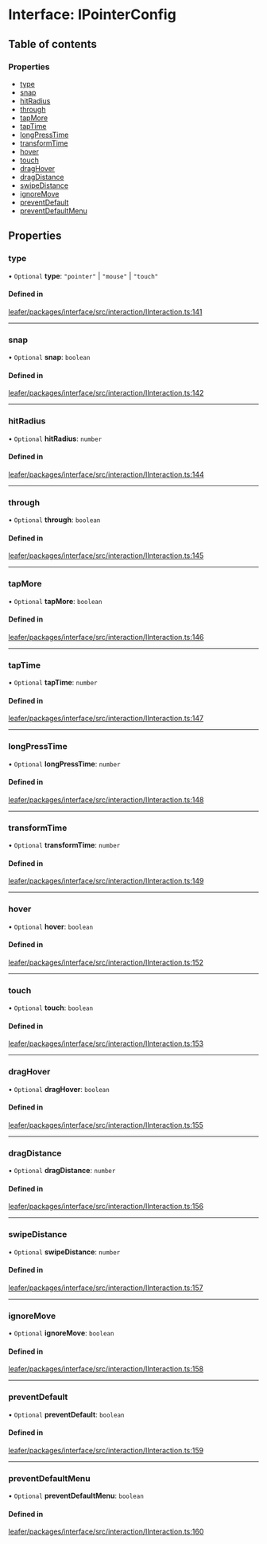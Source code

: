 # Interface: IPointerConfig

## Table of contents

### Properties

- [type](IPointerConfig.md#type)
- [snap](IPointerConfig.md#snap)
- [hitRadius](IPointerConfig.md#hitradius)
- [through](IPointerConfig.md#through)
- [tapMore](IPointerConfig.md#tapmore)
- [tapTime](IPointerConfig.md#taptime)
- [longPressTime](IPointerConfig.md#longpresstime)
- [transformTime](IPointerConfig.md#transformtime)
- [hover](IPointerConfig.md#hover)
- [touch](IPointerConfig.md#touch)
- [dragHover](IPointerConfig.md#draghover)
- [dragDistance](IPointerConfig.md#dragdistance)
- [swipeDistance](IPointerConfig.md#swipedistance)
- [ignoreMove](IPointerConfig.md#ignoremove)
- [preventDefault](IPointerConfig.md#preventdefault)
- [preventDefaultMenu](IPointerConfig.md#preventdefaultmenu)

## Properties

### type

• `Optional` **type**: ``"pointer"`` \| ``"mouse"`` \| ``"touch"``

#### Defined in

[leafer/packages/interface/src/interaction/IInteraction.ts:141](https://github.com/leaferjs/leafer/blob/c7e50b8/packages/interface/src/interaction/IInteraction.ts#L141)

___

### snap

• `Optional` **snap**: `boolean`

#### Defined in

[leafer/packages/interface/src/interaction/IInteraction.ts:142](https://github.com/leaferjs/leafer/blob/c7e50b8/packages/interface/src/interaction/IInteraction.ts#L142)

___

### hitRadius

• `Optional` **hitRadius**: `number`

#### Defined in

[leafer/packages/interface/src/interaction/IInteraction.ts:144](https://github.com/leaferjs/leafer/blob/c7e50b8/packages/interface/src/interaction/IInteraction.ts#L144)

___

### through

• `Optional` **through**: `boolean`

#### Defined in

[leafer/packages/interface/src/interaction/IInteraction.ts:145](https://github.com/leaferjs/leafer/blob/c7e50b8/packages/interface/src/interaction/IInteraction.ts#L145)

___

### tapMore

• `Optional` **tapMore**: `boolean`

#### Defined in

[leafer/packages/interface/src/interaction/IInteraction.ts:146](https://github.com/leaferjs/leafer/blob/c7e50b8/packages/interface/src/interaction/IInteraction.ts#L146)

___

### tapTime

• `Optional` **tapTime**: `number`

#### Defined in

[leafer/packages/interface/src/interaction/IInteraction.ts:147](https://github.com/leaferjs/leafer/blob/c7e50b8/packages/interface/src/interaction/IInteraction.ts#L147)

___

### longPressTime

• `Optional` **longPressTime**: `number`

#### Defined in

[leafer/packages/interface/src/interaction/IInteraction.ts:148](https://github.com/leaferjs/leafer/blob/c7e50b8/packages/interface/src/interaction/IInteraction.ts#L148)

___

### transformTime

• `Optional` **transformTime**: `number`

#### Defined in

[leafer/packages/interface/src/interaction/IInteraction.ts:149](https://github.com/leaferjs/leafer/blob/c7e50b8/packages/interface/src/interaction/IInteraction.ts#L149)

___

### hover

• `Optional` **hover**: `boolean`

#### Defined in

[leafer/packages/interface/src/interaction/IInteraction.ts:152](https://github.com/leaferjs/leafer/blob/c7e50b8/packages/interface/src/interaction/IInteraction.ts#L152)

___

### touch

• `Optional` **touch**: `boolean`

#### Defined in

[leafer/packages/interface/src/interaction/IInteraction.ts:153](https://github.com/leaferjs/leafer/blob/c7e50b8/packages/interface/src/interaction/IInteraction.ts#L153)

___

### dragHover

• `Optional` **dragHover**: `boolean`

#### Defined in

[leafer/packages/interface/src/interaction/IInteraction.ts:155](https://github.com/leaferjs/leafer/blob/c7e50b8/packages/interface/src/interaction/IInteraction.ts#L155)

___

### dragDistance

• `Optional` **dragDistance**: `number`

#### Defined in

[leafer/packages/interface/src/interaction/IInteraction.ts:156](https://github.com/leaferjs/leafer/blob/c7e50b8/packages/interface/src/interaction/IInteraction.ts#L156)

___

### swipeDistance

• `Optional` **swipeDistance**: `number`

#### Defined in

[leafer/packages/interface/src/interaction/IInteraction.ts:157](https://github.com/leaferjs/leafer/blob/c7e50b8/packages/interface/src/interaction/IInteraction.ts#L157)

___

### ignoreMove

• `Optional` **ignoreMove**: `boolean`

#### Defined in

[leafer/packages/interface/src/interaction/IInteraction.ts:158](https://github.com/leaferjs/leafer/blob/c7e50b8/packages/interface/src/interaction/IInteraction.ts#L158)

___

### preventDefault

• `Optional` **preventDefault**: `boolean`

#### Defined in

[leafer/packages/interface/src/interaction/IInteraction.ts:159](https://github.com/leaferjs/leafer/blob/c7e50b8/packages/interface/src/interaction/IInteraction.ts#L159)

___

### preventDefaultMenu

• `Optional` **preventDefaultMenu**: `boolean`

#### Defined in

[leafer/packages/interface/src/interaction/IInteraction.ts:160](https://github.com/leaferjs/leafer/blob/c7e50b8/packages/interface/src/interaction/IInteraction.ts#L160)
